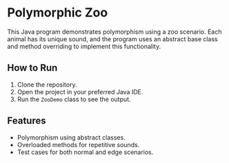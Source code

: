 # Polymorphic Zoo
This Java program demonstrates polymorphism using a zoo scenario. Each animal has its unique sound, and the program uses an abstract base class and method overriding to implement this functionality.

## How to Run
1. Clone the repository.
2. Open the project in your preferred Java IDE.
3. Run the `ZooDemo` class to see the output.

## Features
- Polymorphism using abstract classes.
- Overloaded methods for repetitive sounds.
- Test cases for both normal and edge scenarios.

